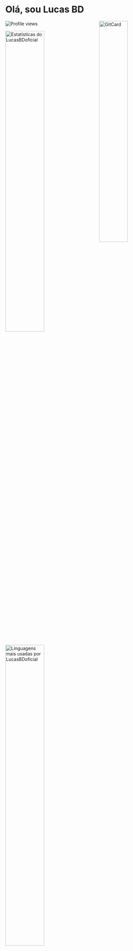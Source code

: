<h1 align="left">Olá, sou Lucas BD</h1>
<img
  align="right"
  width="42%"
  src="https://raw.githubusercontent.com/gist/LukasBD/c463b30ce3626539c2ebfcfceef3f74a/raw/6c3519bda06d9e2b62ed2e864f0ddb53411bd70b/githubcard.svg"
  alt="GitCard"
/>

<p align="left">
  <img
    src="https://komarev.com/ghpvc/?username=LukasBD&color=blue"
    alt="Profile views"
  />
</p>

<div>
  <img
    width="49%"
    src="https://github-readme-stats.vercel.app/api?username=LukasBD&show_icons=true&theme=vision-friendly-dark"
    alt="Estatísticas do LucasBDoficial"
  />
  <img
    width="49%"
    src="https://github-readme-stats.vercel.app/api/top-langs/?username=LukasBD&layout=compact&theme=vision-friendly-dark"
    alt="Linguagens mais usadas por LucasBDoficial"
  />
</div>

## Habilidades

<p>
  <img
    src="https://img.shields.io/badge/-JavaScript-05122A?style=flat&logo=javascript"
    alt="JavaScript"
  />
  <img
    src="https://img.shields.io/badge/-Node.js-05122A?style=flat&logo=node.js"
    alt="Node.js"
  />
  <img
    src="https://img.shields.io/badge/-HTML-05122A?style=flat&logo=HTML5"
    alt="HTML"
  />
  <img
    src="https://img.shields.io/badge/-CSS-05122A?style=flat&logo=CSS3&logoColor=1572B6"
    alt="CSS"
  />
  <img
    src="https://img.shields.io/badge/-React-05122A?style=flat&logo=react"
    alt="React"
  />
  <img
    src="https://img.shields.io/badge/-Git-05122A?style=flat&logo=git"
    alt="Git"
  />
  <img
    src="https://img.shields.io/badge/-GitHub-05122A?style=flat&logo=github"
    alt="GitHub"
  />
  <img
    src="https://img.shields.io/badge/-Visual%20Studio%20Code-05122A?style=flat&logo=visual-studio-code&logoColor=007ACC"
    alt="Visual Studio Code"
  />
  <img
    src="https://img.shields.io/badge/-Figma-05122A?style=flat&logo=figma"
    alt="Figma"
  />
  <img
    src="https://img.shields.io/badge/-Next.js-05122A?style=flat&logo=next.js"
    alt="Next.js"
  />
</p>

## Contatos

<p align="left" style="background: yellow">
  <a
    href="https://www.linkedin.com/in/jo%C3%A3o-lucas-bucalon/"
    target="_blank"
  >
    <img
      align="center"
      src="https://img.shields.io/badge/-Lucas%20Bucalon-05122A?style=flat&logo=linkedin"
      alt="LinkedIn"
    />
  </a>
  <a href="https://instagram.com/lucas_bucalon" target="_blank">
    <img
      align="center"
      src="https://img.shields.io/badge/-lucas%20bucalon-05122A?style=flat&logo=instagram"
      alt="Instagram"
    />
  </a>
  <a href="https://facebook.com/lucasbucalon" target="_blank">
    <img
      align="center"
      src="https://img.shields.io/badge/-Jo%C3%A3o%20Lucas-05122A?style=flat&logo=facebook"
      alt="Facebook"
    />
  </a>
</p>
